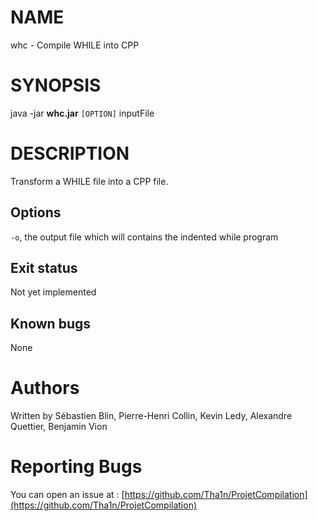 # NAME
  whc - Compile WHILE into CPP

# SYNOPSIS
  java -jar __whc.jar__ `[OPTION]` inputFile

# DESCRIPTION
 Transform a WHILE file into a CPP file.

## Options
  `-o`,
    the output file which will contains the indented while program

## Exit status
  Not yet implemented

## Known bugs
  None

# Authors
  Written by Sébastien Blin, Pierre-Henri Collin, Kevin Ledy, Alexandre Quettier, Benjamin Vion

# Reporting Bugs
  You can open an issue at : [https://github.com/Tha1n/ProjetCompilation](https://github.com/Tha1n/ProjetCompilation)
